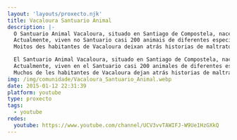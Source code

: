 ```yaml
---
layout: 'layouts/proxecto.njk'
title: Vacaloura Santuario Animal
description: |-
  O Santuario Animal Vacaloura, situado en Santiago de Compostela, naceu no 2013 para acoller animais de todas as especies, sempre e cando se lles poida dar unha vida digna, e para difundir o antiespecismo e o veganismo.
  Actualmente, viven no Santuario casi 200 animais de diferentes especies.
  Moitos des habitantes de Vacaloura deixan atrás historias de maltrato, de explotación e de abandono. En Vacaloura lóitase para que os animais recuperen a saúde, a tranquilidade e poidan vivir en paz.

  El Santuario Animal Vacaloura, situado en Santiago de Compostela, nació en el 2013 para acoger animales de todas las especies, siempre y cuando se les pueda dar una vida digna, y para difundir el antiespecismo y el veganismo.
  Actualmente, viven en el Santuario casi 200 animales de diferentes especies.
  Muchos de les habitantes de Vacaloura dejan atrás historias de maltrato, explotación y abandono. En Vacaloura se lucha para que los animales recuperen la salud, la tranquilidad y puedan vivir en paz.
img: /img/comunidade/Vacaloura_Santuario_Animal.webp
date: 2015-01-12 22:31:39
platform: youtube
type: proxecto
tags:
  - youtube
redes:
  youtube: https://www.youtube.com/channel/UCV3vvTAWIFJ-W9Ue1HzGXkQ
---
```

